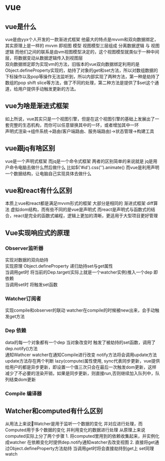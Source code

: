 # vue
## vue是什么
vue是由yyx个人开发的一款渐进式框架 他最大的特点是mvvm和双向数据绑定，其实原理上是一样的 
mvvm 即视图 模型 视图模型三层组成 分离数据逻辑 与 视图逻辑 而他们之间的联系是由vm视图模型决定的，这个视图模型就类似于一种中间层，将数据变动从数据逻辑传入到视图层   
双向数据绑定即为实现vm的方法，旧版本的vue双向数据绑定利用的是Object.defineProperty实现的，劫持了对象的get和set方法，所以对数组数据的下标操作以及pop等操作无法监听到，所以内部实现了两种方法，第一种是劫持了数组的pop shift slice等方法，做了不同的处理，第二种方法是提供了$set这个通道，给用户提供手动触发更新的方法。  
## vue为啥是渐进式框架
如上所说，vue其实只是一个视图引擎，但是在这个视图引擎的基础上发展出了一套完整的生态机构，而你可以任意替换其中的一环，或者增加其中一环  
声明式渲染->组件系统->路由(客户端路由、服务端路由)->状态管理->构建工具
## vue跟jq有啥区别
vue是一个声明式框架 而jq是一个命令式框架 两者的区别简单的来说就是 jq是用户命令电脑去做什么然后做什么 比如$('#id').css('').animate() 而vue是利用声明一个数据结构，让电脑自己实现具体去做什么
## vue和react有什么区别
本质上vue和react都是满足mvvm形式的框架 大部分是相同的 渐进式框架 diff算法 虚拟dom结构，而有些不同的是vue是声明式 而react是声明式与函数式的结合，react是完全的函数式编程，逻辑上更加的清晰，更适用于大型项目更好管理
## Vue实现响应式的原理
### Observer监听器
实现对数据的双向劫持  
实现原理 Object.defineProperty 递归劫持set与get属性  
当调用get时 将当前的Dep.target(实际上就是一个watcher实例)推入一个dep 即依赖  
当调用set时 将触发set函数
### Watcher订阅者
实现compile和observer的联动 watcher在compile的时候被new出来，会手动触发get方法  

### Dep 依赖
data的每一个对象都有一个dep 当对象改变时 触发了被劫持的set函数，调用了dep.notify()方法  
通知Wathcer watcher在通知Compile进行改变 notify方法将会调用update方法  
update方法存在两个判断 lazy(compute)属性使用, sync代表同步更新，vue提供给用户的都是异步更新，即设置一个值三次只会在最后一次触发dom更新，这样减少了不必要的渲染开销，如果是同步更新，则直接run,否则继续加入队列中，队列结束dom更新  
### Compile 编译器

## Watcher和computed有什么区别
从用法上来说Watcher是用于监听一个数据的变化 并对应进行处理，而Computed用于多个数据的变化 并利用变化的数据进行处理
从原理上来说computed实际上分了两个步骤 1. 将computed里用到的依赖收集起来，并实例化成watcher 在依赖变化时提供dep.notify通知watcher去改变视图 2. 直接将get通过Object.defineProperty方法劫持 当调用get时将会直接劫持到get上 set同理  
watch